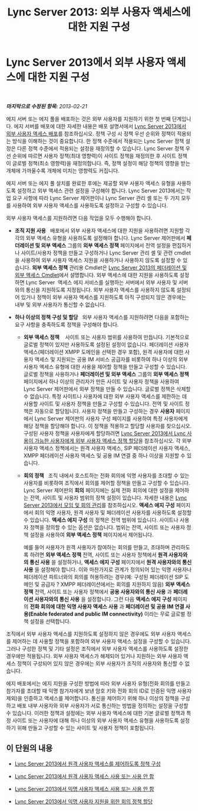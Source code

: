 ﻿---
title: 'Lync Server 2013: 외부 사용자 액세스에 대한 지원 구성'
TOCTitle: 외부 사용자 액세스에 대한 지원 구성
ms:assetid: f8424f8c-f965-4414-8485-30f07e10214a
ms:mtpsurl: https://technet.microsoft.com/ko-kr/library/Gg413051(v=OCS.15)
ms:contentKeyID: 49305585
ms.date: 08/10/2015
mtps_version: v=OCS.15
ms.translationtype: HT
---

# Lync Server 2013에서 외부 사용자 액세스에 대한 지원 구성

 

_**마지막으로 수정된 항목:** 2013-02-21_

에지 서버 또는 에지 풀을 배포하는 것은 외부 사용자를 지원하기 위한 첫 번째 단계입니다. 에지 서버를 배포에 대한 자세한 내용은 배포 설명서에서 [Lync Server 2013에서 외부 사용자 액세스 배포](lync-server-2013-deploying-external-user-access.md)를 참조하십시오. 정책 구성 시 정책 우선 순위와 정책이 적용되는 방식을 이해하는 것이 중요합니다. 한 정책 수준에서 적용되는 Lync Server 정책 설정은 다른 정책 수준에서 적용되는 설정을 재정의할 수 있습니다. Lync Server 정책 우선 순위에 따르면 사용자 정책(최대 영향력)이 사이트 정책을 재정의한 후 사이트 정책이 글로벌 정책(최소 영향력)을 재정의합니다. 즉, 정책 설정이 해당 정책의 영향을 받는 개체에 가까울수록 개체에 미치는 영향력도 커집니다.

에지 서버 또는 에지 풀 설치를 완료한 후에는 제공할 외부 사용자 액세스 유형을 사용하도록 설정하고 외부 액세스 관련 설정을 구성해야 합니다. Lync Server 2013에서는 작업 요구 사항에 따라 Lync Server 제어판이나 Lync Server 관리 셸 또는 두 가지 모두를 사용하여 외부 사용자 액세스를 사용하도록 설정하고 구성할 수 있습니다.

외부 사용자 액세스를 지원하려면 다음 작업을 모두 수행해야 합니다.

  - **조직 지원 사용**   배포에서 외부 사용자 액세스에 대한 지원을 사용하려면 지원할 각각의 외부 액세스 유형을 사용하도록 설정해야 합니다. Lync Server 제어판에서 **페더레이션 및 외부 액세스** 그룹의 **외부 액세스 정책** 페이지에서 전역 설정을 편집하거나 사이트/사용자 정책을 만들고 구성하거나 Lync Server 관리 셸 및 관련 cmdlet을 사용하여 외부 사용자 액세스 지원을 사용하거나 사용하지 않도록 설정할 수 있습니다. **외부 액세스 정책** 관리용 Cmdlet은 [Lync Server 2013의 페더레이션 및 외부 액세스 Cmdlet](https://docs.microsoft.com/en-us/powershell/module/skype/)에서 설명합니다. 외부 액세스에 대한 지원을 사용하도록 설정하면 Lync Server  액세스 에지 서비스를 실행하는 서버에서 외부 사용자 및 서버와의 통신을 지원하도록 지정됩니다. 외부 사용자 액세스를 사용하지 않도록 설정되어 있거나 정책이 외부 사용자 액세스를 지원하도록 아직 구성되지 않은 경우에는 내부 및 외부 사용자가 통신할 수 없습니다.

  - **하나 이상의 정책 구성 및 할당**   외부 사용자 액세스를 지원하려면 다음을 포함하는 요구 사항을 충족하도록 정책을 구성해야 합니다.
    
      - **외부 액세스 정책**    사이트 또는 사용자 범위를 사용하여 만듭니다. 기본적으로 글로벌 정책이 있지만 사용하도록 설정된 설정이 없습니다. 페더레이션 사용자 액세스(페더레이션 XMPP 도메인을 선택한 경우 포함), 원격 사용자에 대한 사용자 액세스 및 지원되는 공용 IM 서비스 공급자를 비롯하여 하나 이상의 외부 사용자 액세스 유형에 대한 사용을 제어할 정책을 만들고 구성할 수 있습니다. 글로벌 정책을 사용하거나 **페더레이션 및 외부 액세스** 그룹의 **외부 액세스 정책** 페이지에서 하나 이상의 관리자가 만든 사이트 및 사용자 정책을 사용하여 Lync Server 제어판에서 외부 정책을 만들 수 있습니다. 글로벌 정책은 삭제할 수 없습니다. 특정 사이트나 사용자에 대한 외부 사용자 액세스를 제한하는 데 사용할 사이트 및 사용자 정책을 만들고 구성할 수 있습니다. 전역 및 사이트 정책은 자동으로 할당됩니다. 사용자 정책을 만들고 구성하는 경우 **사용자** 페이지에서 Lync Server 제어판의 사용자 구성 페이지를 사용하여 특정 사용자에게 해당 정책을 할당해야 합니다. 이 정책을 적용하고 할당할 사용자를 찾으십시오. 구성된 사용자 정책을 사용자에게 할당하려면 [Lync Server 2013에서 Lync 사용이 가능한 사용자에게 외부 사용자 액세스 정책 할당](lync-server-2013-assign-an-external-user-access-policy-to-a-lync-enabled-user.md)을 참조하십시오. 각 외부 사용자 액세스 정책에서는 원격 사용자 액세스, SIP 페더레이션 사용자 액세스, XMPP 페더레이션 사용자 액세스 및 공용 IM 연결 중 하나 이상을 지원할 수 있습니다.
    
      - **회의 정책**   조직 내에서 호스트하는 전화 회의에 익명 사용자를 초대할 수 있는 사용자를 비롯하여 조직에서 회의를 제어할 정책을 만들고 구성할 수 있습니다. Lync Server 제어판의 **회의** 페이지에는 실제 전화 회의에 대한 설정을 제어하는 전역, 사이트 및 사용자 범위의 정책 설정이 있습니다. 자세한 내용은 [Lync Server 2013에서 모임 및 회의 관리](lync-server-2013-managing-meetings-and-conferences.md)를 참조하십시오. **액세스 에지 구성** 페이지에서 회의 익명 사용자, 원격 사용자 및 페더레이션 사용자를 사용하도록 설정할 수 있습니다. **액세스 에지 구성** 의 정책은 전역 범위에 있습니다. 사이트나 사용자 정책을 정의할 수 있는 옵션은 없습니다. 범위는 전역, 사이트 또는 사용자 정책 설정을 사용하여 **외부 액세스 정책** 페이지에서 제어됩니다.
        
        예를 들어 사용자가 원격 사용자가 참여하는 회의를 만들고, 초대하며 관리하도록 하려면 **외부 액세스 정책** 전역, 사이트 또는 사용자 정책에서 **원격 사용자와의 통신 사용** 을 설정하거나, **액세스 에지 구성** 페이지에서 **원격 사용자와의 통신 사용** 을 설정해야 합니다. 이와 마찬가지로 관계가 정의되어 있는 익명 사용자나 페더레이션 파트너와의 회의를 허용하려는 경우(예: 구성된 페더레이션 SIP 도메인 및 공급자 ? XMPP 페더레이션에서는 회의를 지원하지 않음) **외부 액세스 정책** 전역, 사이트 또는 사용자 정책에서 **공용 사용자와의 통신 사용** 과 **페더레이션 사용자와의 통신 사용** 을 설정합니다. 그런 다음 **액세스 에지 구성** 페이지의 **전화 회의에 대한 익명 사용자 액세스 사용** 과 **페더레이션 및 공용 IM 연결 사용(Enable federated and public IM connectivity)** 이라는 무료 글로벌 정책 설정을 선택합니다.

조직에서 외부 사용자 액세스를 지원하도록 설정하지 않은 경우에도 외부 사용자 액세스를 제어하는 데 사용할 정책을 포함하여 외부 사용자 액세스 설정을 구성할 수 있습니다. 그러나 구성한 정책 및 기타 설정은 조직에서 외부 사용자 액세스를 사용하도록 설정한 경우에만 적용됩니다. 외부 사용자 액세스가 해제되어 있거나 지원하는 외부 사용자 액세스 정책이 구성되어 있지 않은 경우에는 외부 사용자가 조직의 사용자와 통신할 수 없습니다.

에지 배포에서는 에지 지원을 구성한 방법에 따라 외부 사용자 유형(전화 회의를 만들고 참가자를 초대할 때 익명 참가자에게 보낸 암호 키와 전화 회의 ID로 인증된 익명 사용자 제외)을 인증하고 액세스를 제어합니다. 통신을 제어하기 위해 하나 이상의 정책을 구성하고 배포 내부 사용자와 외부 사용자가 서로 통신하는 방법을 정의하는 설정을 구성할 수 있습니다. 이러한 정책과 설정에는 외부 사용자 액세스에 대한 기본 글로벌 정책과 특정 사이트 또는 사용자에 대해 하나 이상의 외부 사용자 액세스 유형을 사용하도록 설정하기 위해 만들고 구성할 수 있는 사이트 및 사용자 정책이 포함됩니다.

## 이 단원의 내용

  - [Lync Server 2013에서 원격 사용자 액세스를 제어하도록 정책 구성](lync-server-2013-configure-policies-to-control-remote-user-access.md)

  - [Lync Server 2013에서 원격 사용자 액세스 사용 또는 사용 안 함](lync-server-2013-enable-or-disable-remote-user-access.md)

  - [Lync Server 2013에서 익명 사용자 액세스 사용 또는 사용 안 함](lync-server-2013-enable-or-disable-anonymous-user-access.md)

  - [Lync Server 2013에서 익명 사용자 지원을 위한 회의 정책 할당](lync-server-2013-assign-conferencing-policies-to-support-anonymous-users.md)

